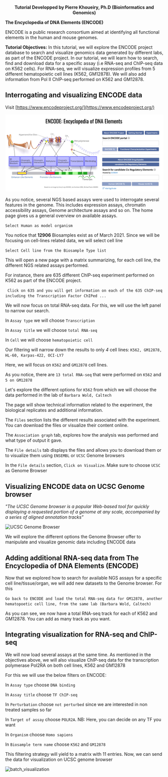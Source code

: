 <div align="center">
    
   **Tutorial Developped by Pierre Khoueiry, Ph.D (Bioinformatics and Genomics)**
   
</div>


**The Encyclopedia of DNA Elements (ENCODE)**

ENCODE is a public research consortium aimed at identifying all functional elements in the human and mouse genomes.

**Tutorial Objectives:**
    In this tutorial, we will explore the ENCODE project database to search and 
    visualize genomics data generated by different labs, as part of the ENCODE project.
    In our tutorial, we will learn how to search, find and download data for a specific assay (i.e RNA-seq and ChIP-seq data on K562 cells).
    For RNA-seq, we will visualize expression profiles from 5 different hematopoietic cell lines (K562, GM12878).
    We will also add information from Pol II ChIP-seq performed on K562 and GM12878.


## Interrogating and visualizing ENCODE data

Visit [https://www.encodeproject.org/](https://www.encodeproject.org/)

![ENCODE project](figures/ENCODE.png)

As you notice, several NGS based assays were used to interrogate several features in the genome. This includes expression assays, chromatin accessibility assays, Genome architecture assays and so on.
The home page gives us a general overview on available assays. 

```Select Human as model organism```

You notice that **12906** Biosamples exist as of March 2021. Since we will be focusing on cell-lines related data, we will select cell line

```Select Cell line from the Biosample Type list```

This will open a new page with a matrix summarizing, for each cell line, the different NGS related assays performed.

For instance, there are 635 different ChIP-seq experiment performed on K562 as part of the ENCODE project.

``` Click on 635 and you will get information on each of the 635 ChIP-seq including the Transcription Factor ChIPed ...```

We will now focus on total RNA-seq data. For this, we will use the left panel to narrow our search. 

In ```Assay type``` we will choose ```Transcription```

In ```Assay title``` we will choose ```total RNA-seq```

In ```Cell``` we will choose ```hematopoietic cell```

Our filtering will narrow down the results to only *4* cell lines: ```K562, GM12878, HL-60, Karpas-422, OCI-LY7```

Here, we will focus on ```K562``` and ```GM12878``` cell lines.

As you notice, there are  ```13 total RNA-seq``` that were performed on ```K562``` and ```5 on GM12878```

Let's explore the different options for ```K562``` from which we will choose the data performed in the lab of ```Barbara Wold, Caltech```

The page will show technical information related to the experiment, the biological replicates and additional information.

The ```Files``` section lists the different results associated with the experiment. You can download the files or visualize their content online.

The ```Association graph``` tab, explores how the analysis was performed and what type of output it gave.

The ```File details``` tab displays the files and allows you to download them or to visualize them using ```ENSEMBL``` or ```UCSC``` Genome browsers

In the ```File details``` section, ```Click on Visualize```. Make sure to choose ```UCSC``` as Genome Browser

## Visualizing ENCODE data on UCSC Genome browser

_"The UCSC Genome browser is a popular Web-based tool for quickly displaying a requested portion of a genome at any scale, accompanied by a series of aligned annotation tracks”_

![UCSC Genome Browser](figures/ucsc_browser.png)

We will explore the different options the Genome Browser offer to manipulate and visualize genomic data including ENCODE data


## Adding additional RNA-seq data from The Encyclopedia of DNA Elements (ENCODE)

Now that we explored how to search for available NGS assays for a specific cell line/tissue/organ, we will add new datasets to the Genome browser. For this

```Go back to ENCODE and load the total RNA-seq data for GM12878, another hematopoetic cell line, from the same lab (Barbara Wold, Caltech)```

As you can see, we now have a total RNA-seq track for each of K562 and GM12878. You can add as many track as you want.


## Integrating visualization for RNA-seq and ChIP-seq

We will now load several assays at the same time. As mentioned in the objectives above, we will also visualize ChIP-seq data for the transcription polymerase Pol2RA on both cell lines, K562 and GM12878

For this we will use the below filters on ENCODE:

In ```Assay type``` choose ```DNA binding```

In ```Assay title``` choose ```TF ChIP-seq```

In ```Perturbation``` choose ```not perturbed``` since we are interested in non treated samples so far

In ```Target of assay``` choose ```POLR2A```. NB: Here, you can decide on any TF you want

In ```Organism``` choose ```Homo sapiens```

In ```Biosample term name``` choose ```K562``` and ```GM12878```

This filtering strategy will yield to a matrix with 11 entries. Now, we can send the data for visualization on UCSC genome browser

![batch_visualization](figures\visualize_ucsc_encode.png)







